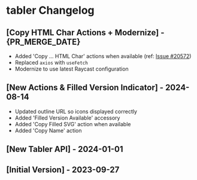 # tabler Changelog

## [Copy HTML Char Actions + Modernize] - {PR_MERGE_DATE}

- Added 'Copy ... HTML Char' actions when available (ref: [Issue #20572](https://github.com/raycast/extensions/issues/20572))
- Replaced `axios` with `useFetch` 
- Modernize to use latest Raycast configuration

## [New Actions & Filled Version Indicator] - 2024-08-14

- Updated outline URL so icons displayed correctly
- Added 'Filled Version Available' accessory
- Added 'Copy Filled SVG' action when available
- Added 'Copy Name' action

## [New Tabler API] - 2024-01-01

## [Initial Version] - 2023-09-27

